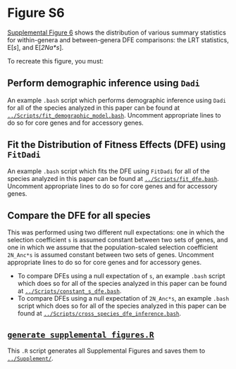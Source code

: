 # Figure S6

[Supplemental Figure 6](../Supplement/Supplemental_Figure_6.jpg) shows the distribution of various summary statistics for within-genera and between-genera DFE comparisons: the LRT statistics, E[_s_], and E[_2Na*s_].

To recreate this figure, you must:

## Perform demographic inference using `Dadi`
  An example `.bash` script which performs demographic inference using `Dadi` for all of the species analyzed in this paper can be found at [`../Scripts/fit_demographic_model.bash`](../Scripts/fit_demographic_model.bash). Uncomment appropriate lines to do so for core genes and for accessory genes.
## Fit the Distribution of Fitness Effects (DFE) using `FitDadi`
  An example `.bash` script which fits the DFE using `FitDadi` for all of the species analyzed in this paper can be found at [`../Scripts/fit_dfe.bash`](../Scripts/fit_dfe.bash). Uncomment appropriate lines to do so for core genes and for accessory genes.
## Compare the DFE for all species
  This was performed using two different null expectations: one in which the selection coefficient `s` is assumed constant between two sets of genes, and one in which we assume that the population-scaled selection coefficient `2N_Anc*s` is assumed constant between two sets of genes. Uncomment appropriate lines to do so for core genes and for accessory genes.
  * To compare DFEs using a null expectation of `s`, an example `.bash` script which does so for all of the species analyzed in this paper can be found at [`../Scripts/constant_s_dfe.bash`](../Scripts/constant_s_dfe.bash).
  * To compare DFEs using a null expectation of `2N_Anc*s`, an example `.bash` script which does so for all of the species analyzed in this paper can be found at [`../Scripts/cross_species_dfe_inference.bash`](../Scripts/cross_species_dfe_inference.bash).
## [`generate_supplemental_figures.R`](../Scripts/generate_supplemental_figures.R)
  This `.R` script generates all Supplemental Figures and saves them to [`../Supplement/`](../Supplement/).
